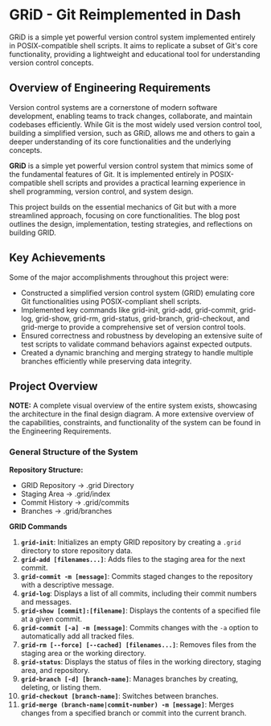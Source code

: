 # GRiD - Git Reimplemented in Dash

GRiD is a simple yet powerful version control system implemented entirely in POSIX-compatible shell scripts. It aims to replicate a subset of Git's core functionality, providing a lightweight and educational tool for understanding version control concepts.

## Overview of Engineering Requirements
Version control systems are a cornerstone of modern software development, enabling teams to track changes, collaborate, and maintain codebases efficiently. While Git is the most widely used version control tool, building a simplified version, such as GRiD, allows me and others to gain a deeper understanding of its core functionalities and the underlying concepts.

**GRiD** is a simple yet powerful version control system that mimics some of the fundamental features of Git. It is implemented entirely in POSIX-compatible shell scripts and provides a practical learning experience in shell programming, version control, and system design.

This project builds on the essential mechanics of Git but with a more streamlined approach, focusing on core functionalities. The blog post outlines the design, implementation, testing strategies, and reflections on building GRID.

## Key Achievements
Some of the major accomplishments throughout this project were:

- Constructed a simplified version control system (GRID) emulating core Git functionalities using POSIX-compliant shell scripts.
- Implemented key commands like grid-init, grid-add, grid-commit, grid-log, grid-show, grid-rm, grid-status, grid-branch, grid-checkout, and grid-merge to provide a comprehensive set of version control tools.
- Ensured correctness and robustness by developing an extensive suite of test scripts to validate command behaviors against expected outputs.
- Created a dynamic branching and merging strategy to handle multiple branches efficiently while preserving data integrity.
  
## Project Overview
**NOTE:** A complete visual overview of the entire system exists, showcasing the architecture in the final design diagram. A more extensive overview of the capabilities, constraints, and functionality of the system can be found in the Engineering Requirements.

### General Structure of the System

**Repository Structure:**

- GRID Repository → .grid Directory
- Staging Area → .grid/index
- Commit History → .grid/commits
- Branches → .grid/branches

**GRID Commands**

1. **`grid-init`**: Initializes an empty GRID repository by creating a `.grid` directory to store repository data.
2. **`grid-add [filenames...]`**: Adds files to the staging area for the next commit.
3. **`grid-commit -m [message]`**: Commits staged changes to the repository with a descriptive message.
4. **`grid-log`**: Displays a list of all commits, including their commit numbers and messages.
5. **`grid-show [commit]:[filename]`**: Displays the contents of a specified file at a given commit.
6. **`grid-commit [-a] -m [message]`**: Commits changes with the `-a` option to automatically add all tracked files.
7. **`grid-rm [--force] [--cached] [filenames...]`**: Removes files from the staging area or the working directory.
8. **`grid-status`**: Displays the status of files in the working directory, staging area, and repository.
9. **`grid-branch [-d] [branch-name]`**: Manages branches by creating, deleting, or listing them.
10. **`grid-checkout [branch-name]`**: Switches between branches.
11. **`grid-merge (branch-name|commit-number) -m [message]`**: Merges changes from a specified branch or commit into the current branch.
